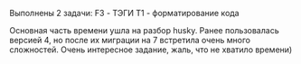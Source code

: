 Выполнены 2 задачи:
F3 - ТЭГИ
T1 - форматирование кода

Основная часть времени ушла на разбор husky. Ранее пользовалась версией 4, но после их миграции на 7 встретила очень много сложностей. Очень интересное задание, жаль, что не хватило времени)
